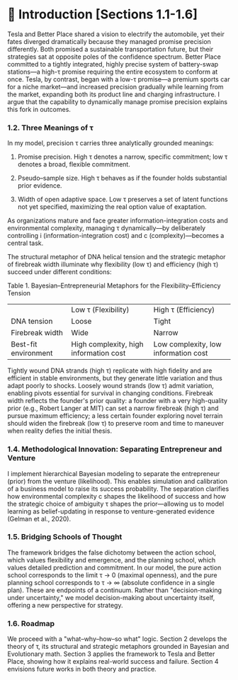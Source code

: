 # 🐢 Introduction [Sections 1.1-1.6]

Tesla and Better Place shared a vision to electrify the automobile, yet their fates diverged dramatically because they managed promise precision differently. Both promised a sustainable transportation future, but their strategies sat at opposite poles of the confidence spectrum. Better Place committed to a tightly integrated, highly precise system of battery-swap stations—a high-τ promise requiring the entire ecosystem to conform at once. Tesla, by contrast, began with a low-τ promise—a premium sports car for a niche market—and increased precision gradually while learning from the market, expanding both its product line and charging infrastructure. I argue that the capability to dynamically manage promise precision explains this fork in outcomes.

### 1.2. Three Meanings of τ

In my model, precision τ carries three analytically grounded meanings:

1. Promise precision. High τ denotes a narrow, specific commitment; low τ denotes a broad, flexible commitment.  
      
    
2. Pseudo–sample size. High τ behaves as if the founder holds substantial prior evidence.  
      
    
3. Width of open adaptive space. Low τ preserves a set of latent functions not yet specified, maximizing the real option value of exaptation.  
      
    

As organizations mature and face greater information-integration costs and environmental complexity, managing τ dynamically—by deliberately controlling i (information-integration cost) and c (complexity)—becomes a central task.

The structural metaphor of DNA helical tension and the strategic metaphor of firebreak width illuminate why flexibility (low τ) and efficiency (high τ) succeed under different conditions:

Table 1. Bayesian–Entrepreneurial Metaphors for the Flexibility–Efficiency Tension

|   |   |   |
|---|---|---|
||Low τ (Flexibility)|High τ (Efficiency)|
|DNA tension|Loose|Tight|
|Firebreak width|Wide|Narrow|
|Best-fit environment|High complexity, high information cost|Low complexity, low information cost|

Tightly wound DNA strands (high τ) replicate with high fidelity and are efficient in stable environments, but they generate little variation and thus adapt poorly to shocks. Loosely wound strands (low τ) admit variation, enabling pivots essential for survival in changing conditions. Firebreak width reflects the founder's prior quality: a founder with a very high-quality prior (e.g., Robert Langer at MIT) can set a narrow firebreak (high τ) and pursue maximum efficiency; a less certain founder exploring novel terrain should widen the firebreak (low τ) to preserve room and time to maneuver when reality defies the initial thesis.

### 1.4. Methodological Innovation: Separating Entrepreneur and Venture

I implement hierarchical Bayesian modeling to separate the entrepreneur (prior) from the venture (likelihood). This enables simulation and calibration of a business model to raise its success probability. The separation clarifies how environmental complexity c shapes the likelihood of success and how the strategic choice of ambiguity τ shapes the prior—allowing us to model learning as belief-updating in response to venture-generated evidence (Gelman et al., 2020).

### 1.5. Bridging Schools of Thought

The framework bridges the false dichotomy between the action school, which values flexibility and emergence, and the planning school, which values detailed prediction and commitment. In our model, the pure action school corresponds to the limit τ → 0 (maximal openness), and the pure planning school corresponds to τ → ∞ (absolute confidence in a single plan). These are endpoints of a continuum. Rather than "decision-making under uncertainty," we model decision-making about uncertainty itself, offering a new perspective for strategy.

### 1.6. Roadmap

We proceed with a "what–why–how–so what" logic. Section 2 develops the theory of τ, its structural and strategic metaphors grounded in Bayesian and Evolutionary math. Section 3 applies the framework to Tesla and Better Place, showing how it explains real-world success and failure. Section 4 envisions future works in both theory and practice.
